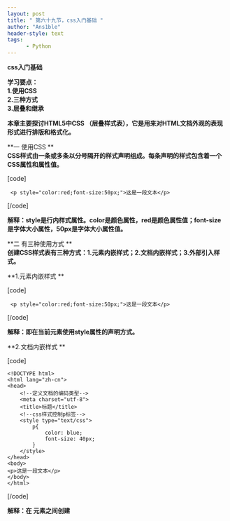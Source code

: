 ```yaml
---
layout: post
title: " 第六十九节，css入门基础 "
author: "Ans1ble"
header-style: text
tags:
      - Python
---
```


**css入门基础**





**学习要点：**  
 **1.使用CSS**  
 **2.三种方式**  
 **3.层叠和继承**



**本章主要探讨HTML5中CSS （层叠样式表），它是用来对HTML文档外观的表现形式进行排版和格式化。**



**一 使用CSS **  
**CSS样式由一条或多条以分号隔开的样式声明组成。每条声明的样式包含着一个CSS属性和属性值。**

[code]

     <p style="color:red;font-size:50px;">这是一段文本</p> 
[/code]

**解释：style是行内样式属性。color是颜色属性，red是颜色属性值；font-size 是字体大小属性，50px是字体大小属性值。**



**二 有三种使用方式 **  
**创建CSS样式表有三种方式：1.元素内嵌样式；2.文档内嵌样式；3.外部引入样式。**

**1.元素内嵌样式 **

[code]

     <p style="color:red;font-size:50px;">这是一段文本</p> 
[/code]

**解释：即在当前元素使用style属性的声明方式。**



**2.文档内嵌样式  **

[code]

    <!DOCTYPE html>
    <html lang="zh-cn">
    <head>
        <!--定义文档的编码类型-->
        <meta charset="utf-8">
        <title>标题</title>
        <!--css样式控制p标签-->
        <style type="text/css">
            p{
                color: blue;
                font-size: 40px;
            }
        </style>
    </head>
    <body>
    <p>这是一段文本</p>
    </body>
    </html>
[/code]

**解释：在 <head>元素之间创建<style>元素，通过选择器的方式调用指定的元素并设置相关CSS。**



**3.外部引用样式  **

**html文件**

[code]

     <!DOCTYPE html>
    <html lang="zh-cn">
    <head>
        <!--定义文档的编码类型-->
        <meta charset="utf-8">
        <title>标题</title>
        <!--外部引用css样式控制p标签-->
        <link rel="stylesheet"type="text/css" href="1.css">
    </head>
    <body>
    <p>这是一段文本</p>
    </body>
    </html>
[/code]

**css文件**

[code]

     @charset "utf-8";
    p{
        color: #ff272d;
        font-size: 40px;
    }
[/code]

**解释：很多时候，大量的HTML页面使用了同一个组CSS。那么就可以将这些CSS样式保存在一个单独的.css文件中，然后通过
<link>元素去引入它即可。@charset
"utf-8"表明设置CSS的字符编码，如果不写默认就是utf-8。如果有多个.css文件，可以使用@import导入方式引入.css文件。只不过，性能不如多个<link>链接。
**

**在一个css文件里导入另外一个css文件，不推荐， **性能不如在html页面多个 <link>链接****

[code]

    @charset "utf-8";
    /*导入另外一个css文件*/
    @import "2.css";
    p{
        color: #ff272d;
        font-size: 40px;
    }
[/code]



**三 层叠和继承 **  
**所谓的样式表层叠：指的是同一个元素通过不同方式设置样式表产生的样式重叠。样式表继承：指的是某一个被嵌套的元素得到它父元素样式。还有一种样式叫浏览器样式，是这个元素在这个浏览器运行时默认附加的样式。**



**1.浏览器样式 ****  
**

[code]

     <b>这个元素隐含加粗样式</b>
    <span style="font-weight:bold;">这个元素通过style加粗</span>
[/code]

**解释：如 <b>元素就是具有加粗的隐含样式，而<span>元素没有任何隐含样式，通过style属性设置样式。**



**2.样式表层叠优先级**  
 **样式表层叠通过四种方式进行，如果样式相同，那么比如会产生冲突替换。这时，它的优先级顺序就显的比较重要。以下优先级从低到高：**  
 **(1).浏览器样式（元素自身携带的样式）；优先级4最低  **  
 **(2).外部引入样式（使用 <link>引入的样式）； 优先级3**  
 **(3).文档内嵌样式（使用 <style>元素设置）；优先级2 **  
 **(4).元素内嵌样式（使用style属性设置）。优先级1最高**

**元素内嵌， **优先级1最高****

[code]

     <p style="color:red;font-size:30px;">我将被三种方式叠加样式</p>
[/code]

**文档内嵌 ， **优先级2****

[code]

     <style type="text/css"> 
    p 
    color:blue; 
    font-weight: bold; 
    } 
    </style>
[/code]

**外部引入 ， **优先级3****

[code]

     @charset "utf-8"; 
    p 
    color: green;
    
    font-style: italic; 
    }
[/code]

**如果某一个样式被优先级高的给替换掉了，却又想执行这个样式方案，可以将这个方案标记成重要样式（important），强行设置最高优先级。**

**强行设置最高优先级**

[code]

     color: green !important;
[/code]



**3.样式继承**  
 **如果某一个元素并没有设置父元素相关的样式，那么就会使用继承机制将父元素的样式集成下来。**  
 **< b>元素继承了<p>元素的样式**

[code]

    <p style="color:red;">这是<b>HTML5</b></p>
[/code]

**样式继承只适用于元素的外观（文字、颜色、字体等），而元素在页面上的布局样式则不会被继承。如果继承布局样式，就必须使用强制继承：inherit。**

**强制继承布局样式**

[code]

     <style type="text/css">  
    　　p{
    　　　　border: 1px solid red;
    　　}
    　　b{
    　　　　border :inherit;
    　　}  
    </style>  
    <p>这是<b>HTML5</b></p>
[/code]



